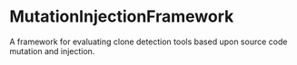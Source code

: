 MutationInjectionFramework
==========================

A framework for evaluating clone detection tools based upon source code mutation and injection.